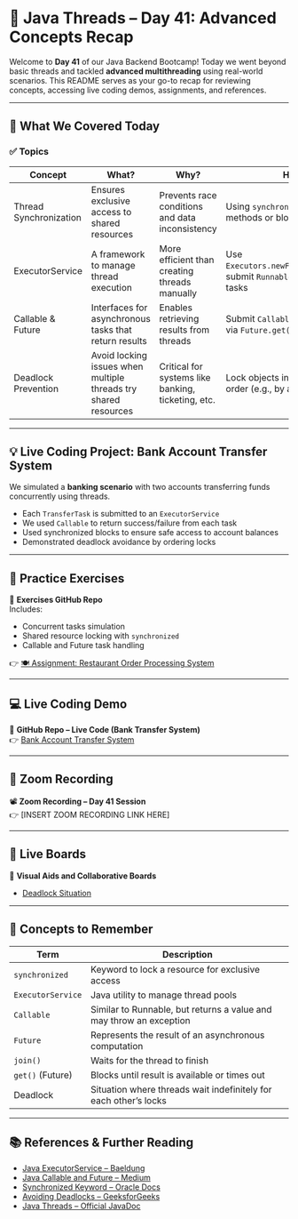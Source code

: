 # 🧵 Java Threads – Day 41: Advanced Concepts Recap

Welcome to **Day 41** of our Java Backend Bootcamp! Today we went beyond basic threads and tackled **advanced multithreading** using real-world scenarios. This README serves as your go-to recap for reviewing concepts, accessing live coding demos, assignments, and references.

---

## 📌 What We Covered Today

### ✅ Topics

| Concept                | What?                                                            | Why?                                                                 | How?                                                                                   |
|------------------------|------------------------------------------------------------------|----------------------------------------------------------------------|----------------------------------------------------------------------------------------|
| Thread Synchronization | Ensures exclusive access to shared resources                    | Prevents race conditions and data inconsistency                      | Using `synchronized` keyword on methods or blocks                                      |
| ExecutorService        | A framework to manage thread execution                          | More efficient than creating threads manually                        | Use `Executors.newFixedThreadPool()`, submit `Runnable` or `Callable` tasks            |
| Callable & Future      | Interfaces for asynchronous tasks that return results           | Enables retrieving results from threads                              | Submit `Callable`, retrieve result via `Future.get()`                                  |
| Deadlock Prevention    | Avoid locking issues when multiple threads try shared resources | Critical for systems like banking, ticketing, etc.                   | Lock objects in a consistent order (e.g., by account ID)                               |

---

## 💡 Live Coding Project: Bank Account Transfer System

We simulated a **banking scenario** with two accounts transferring funds concurrently using threads.

- Each `TransferTask` is submitted to an `ExecutorService`
- We used `Callable` to return success/failure from each task
- Used synchronized blocks to ensure safe access to account balances
- Demonstrated deadlock avoidance by ordering locks

---

## 🧪 Practice Exercises

📎 **Exercises GitHub Repo**  
Includes:
- Concurrent tasks simulation
- Shared resource locking with `synchronized`
- Callable and Future task handling


👉 [🍽️ Assignment: Restaurant Order Processing System](https://github.com/FW-Zalando-Java-Backend-Engineer/Restaurant-Order-Processing-System)

---

## 💻 Live Coding Demo

📎 **GitHub Repo – Live Code (Bank Transfer System)**  
👉 [Bank Account Transfer System](https://github.com/FW-Zalando-Java-Backend-Engineer/bank_account_transfer_system)

---

## 🎥 Zoom Recording

📽️ **Zoom Recording – Day 41 Session**  
👉 [INSERT ZOOM RECORDING LINK HERE]

---

## 📂 Live Boards

🧠 **Visual Aids and Collaborative Boards**
- [Deadlock Situation ](https://miro.medium.com/v2/1*pFiainbHT7SfJfEd8wBSyg.png)


---

## 🧠 Concepts to Remember

| Term              | Description                                                                            |
|-------------------|----------------------------------------------------------------------------------------|
| `synchronized`    | Keyword to lock a resource for exclusive access                                        |
| `ExecutorService` | Java utility to manage thread pools                                                    |
| `Callable`        | Similar to Runnable, but returns a value and may throw an exception                    |
| `Future`          | Represents the result of an asynchronous computation                                   |
| `join()`          | Waits for the thread to finish                                                         |
| `get()` (Future)  | Blocks until result is available or times out                                          |
| Deadlock          | Situation where threads wait indefinitely for each other’s locks                       |

---

## 📚 References & Further Reading

- [Java ExecutorService – Baeldung](https://www.baeldung.com/java-executor-service-tutorial)
- [Java Callable and Future – Medium](https://medium.com/@vinciabhinav7/concurrency-in-java-executorservice-future-and-callable-f22a7fbeefe2)
- [Synchronized Keyword – Oracle Docs](https://docs.oracle.com/javase/tutorial/essential/concurrency/locksync.html)
- [Avoiding Deadlocks – GeeksforGeeks](https://www.geeksforgeeks.org/deadlock-in-java-multithreading/)
- [Java Threads – Official JavaDoc](https://docs.oracle.com/javase/8/docs/api/java/lang/Thread.html)




